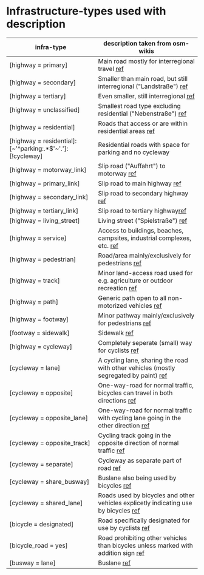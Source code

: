# Infrastructure-types used with description

| infra-type                                                | description taken from osm-wikis                                                                                                                       |
|-----------------------------------------------------------|--------------------------------------------------------------------------------------------------------------------------------------------------------|
| [highway = primary]                                       | Main road mostly for interregional travel [ref](https://wiki.openstreetmap.org/wiki/Tag:highway%3Dprimary)                                             |
| [highway = secondary]                                     | Smaller than main road, but still interregional ("Landstraße") [ref](https://wiki.openstreetmap.org/wiki/Tag:highway%3Dsecondary)                      |
| [highway = tertiary]                                      | Even smaller, still interregional [ref](https://wiki.openstreetmap.org/wiki/Tag:highway=tertiary?uselang=en-GB)                                        |
| [highway = unclassified]                                  | Smallest road type excluding residential ("Nebenstraße") [ref](https://wiki.openstreetmap.org/wiki/Tag:highway%3Dunclassified)                         |
| [highway = residential]                                   | Roads that access or are within residential areas [ref](https://wiki.openstreetmap.org/wiki/Tag:highway%3Dresidential)                                 |
| [highway = residential]:[~'^parking:.*$'~'.']:[!cycleway] | Residential roads with space for parking and no cycleway                                                                                               |
| [highway = motorway_link]                                 | Slip road ("Auffahrt") to motorway [ref](https://wiki.openstreetmap.org/wiki/Tag:highway%3Dmotorway_link)                                              |
| [highway = primary_link]                                  | Slip road to main highway [ref](https://wiki.openstreetmap.org/wiki/Tag:highway%3Dprimary_link)                                                        |
| [highway = secondary_link]                                | Slip road to secondary highway [ref](https://wiki.openstreetmap.org/wiki/Tag:highway%3Dsecondary_link)                                                 |
| [highway = tertiary_link]                                 | Slip road to tertiary highway[ref](https://wiki.openstreetmap.org/wiki/Tag:highway%3Dtertiary_link)                                                    |
| [highway = living_street]                                 | Living street ("Spielstraße") [ref](https://wiki.openstreetmap.org/wiki/DE:Tag:highway%3Dliving_street)                                                |
| [highway = service]                                       | Access to buildings, beaches, campsites, industrial complexes, etc. [ref](https://wiki.openstreetmap.org/wiki/Tag:highway%3Dservice)                   |
| [highway = pedestrian]                                    | Road/area mainly/exclusively for pedestrians [ref](https://wiki.openstreetmap.org/wiki/Tag:highway%3Dpedestrian)                                       |
| [highway = track]                                         | Minor land-access road used for e.g. agriculture or outdoor recreation [ref](https://wiki.openstreetmap.org/wiki/Tag:highway%3Dtrack)                  |
| [highway = path]                                          | Generic path open to all non-motorized vehicles [ref](https://wiki.openstreetmap.org/wiki/Tag:highway%3Dpath)                                          |
| [highway = footway]                                       | Minor pathway mainly/exclusively for pedestrians [ref](https://wiki.openstreetmap.org/wiki/Tag:highway%3Dfootway)                                      |
| [footway = sidewalk]                                      | Sidewalk [ref](https://wiki.openstreetmap.org/wiki/Tag:footway%3Dsidewalk)                                                                             |
| [highway = cycleway]                                      | Completely seperate (small) way for cyclists [ref](https://wiki.openstreetmap.org/wiki/Tag:highway%3Dcycleway)                                         |
| [cycleway = lane]                                         | A cycling lane, sharing the road with other vehicles (mostly segregated by paint) [ref](https://wiki.openstreetmap.org/wiki/Tag:cycleway%3Dlane)       |
| [cycleway = opposite]                                     | One-way-road for normal traffic, bicycles can travel in both directions [ref](https://wiki.openstreetmap.org/wiki/Tag:cycleway%3Dopposite)             |
| [cycleway = opposite_lane]                                | One-way-road for normal traffic with cycling lane going in the other direction [ref](https://wiki.openstreetmap.org/wiki/Tag:cycleway%3Dopposite_lane) |
| [cycleway = opposite_track]                               | Cycling track going in the opposite direction of normal traffic [ref](https://wiki.openstreetmap.org/wiki/Tag:cycleway%3Dopposite_track)               |
| [cycleway = separate]                                     | Cycleway as separate part of road [ref](https://wiki.openstreetmap.org/wiki/DE:Tag:cycleway%3Dseparate)                                                |
| [cycleway = share_busway]                                 | Buslane also being used by bicycles [ref](https://wiki.openstreetmap.org/wiki/Tag:cycleway%3Dshare_busway)                                             |
| [cycleway = shared_lane]                                  | Roads used by bicycles and other vehicles explicetly indicating use by bicycles [ref](https://wiki.openstreetmap.org/wiki/Tag:cycleway%3Dshared_lane)  |
| [bicycle = designated]                                    | Road specifically designated for use by cyclists [ref](https://wiki.openstreetmap.org/wiki/Tag:bicycle%3Ddesignated)                                   |
| [bicycle_road = yes]                                      | Road prohibiting other vehicles than bicycles unless marked with addition sign [ref](https://wiki.openstreetmap.org/wiki/Key:bicycle_road)             |
| [busway = lane]                                           | Buslane [ref](https://wiki.openstreetmap.org/wiki/Tag:busway%3Dlane)                                                                                   |

